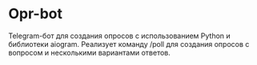# Opr-bot
Telegram-бот для создания опросов с использованием Python и библиотеки aiogram. Реализует команду /poll для создания опросов с вопросом и несколькими вариантами ответов.
